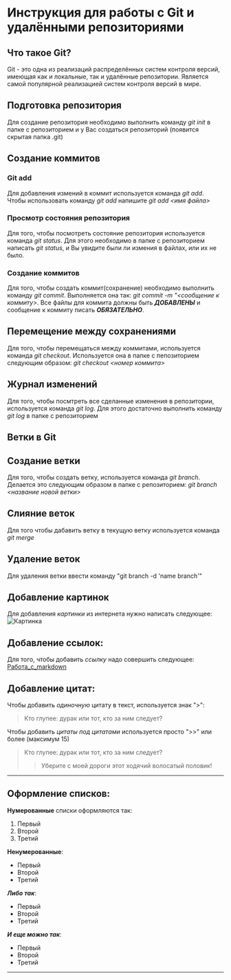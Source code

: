 # Инструкция для работы с Git и удалёнными репозиториями

## Что такое Git?
Git - это одна из реализаций распределённых систем контроля версий, имеющая как и локальные, так и удалённые репозитории. Является самой популярной реализацией систем контроля версий в мире.
## Подготовка репозитория
Для создание репозитория необходимо выполнить команду *git init*  в папке с репозиторием и у Вас создаться репозиторий (появится скрытая папка .git)

## Создание коммитов

### Git add
Для добавления измений в коммит используется команда *git add*. Чтобы использовать команду *git add* напишите *git add <имя файла>*

### Просмотр состояния репозитория
Для того, чтобы посмотреть состояние репозитория используется команда *git status*. Для этого необходимо в папке с репозиторием написать *git status*, и Вы увидите были ли измения в файлах, или их не было.

### Создание коммитов
Для того, чтобы создать коммит(сохранение) необходимо выполнить команду *git commit*. Выполняется она так: *git commit -m "<сообщение к коммиту>*. Все файлы для коммита должны быть ***ДОБАВЛЕНЫ*** и сообщение к коммиту писать ***ОБЯЗАТЕЛЬНО***.

## Перемещение между сохранениями
Для того, чтобы перемещаться между коммитами, используется команда *git checkout*. Используется она в папке с пепозиторием следующим образом: *git checkout <номер коммита>*

## Журнал изменений
Для того, чтобы посмтреть все сделанные изменения в репозитории, используется команда *git log*. Для этого достаточно выполнить команду *git log* в папке с репозиторием

## Ветки в Git

## Создание ветки

Для того, чтобы создать ветку, используется команда *git branch*. Делается это следующим образом в папке с репозиторием: *git branch <название новой ветки>*

## Слияние веток

Для того чтобы дабавить ветку в текущую ветку используется команда *git merge <name branch>*

## Удаление веток
Для удаления ветки ввести команду "git branch -d 'name branch'"

## Добавление картинок
Для добавления *картинки* из интернета нужно написать следующее:  ![Картинка](https://bipbap.ru/wp-content/uploads/2021/11/1619541010_52-oir_mobi-p-nyashnie-kotiki-zhivotnie-krasivo-foto-57-730x856.jpg)

## Добавление ссылок:
Для того, чтобы добавить *ссылку* надо совершить следующее: [Работа_с_markdown](https://help.vivaldi.com/ru/services-ru/forum-ru/markdown-formatting/#:~:text=Markdown%20%E2%80%94%20%D1%8D%D1%82%D0%BE%20%D0%BF%D1%80%D0%BE%D1%81%D1%82%D0%BE%D0%B9%20%D1%8F%D0%B7%D1%8B%D0%BA%20%D1%80%D0%B0%D0%B7%D0%BC%D0%B5%D1%82%D0%BA%D0%B8,%D0%B8%20%D0%B4%D0%BE%D1%81%D1%82%D1%83%D0%BF%D0%BD%D1%8B%D0%B5%20%D0%BD%D0%B0%20%D0%B2%D1%81%D0%B5%D1%85%20%D0%BA%D0%BB%D0%B0%D0%B2%D0%B8%D0%B0%D1%82%D1%83%D1%80%D0%B0%D1%85.)
## Добавление цитат:
Чтобы добавить *одиночную* цитату в текст, используется знак ">": 
>Кто глупее: дурак или тот, кто за ним следует?

Чтобы добавить *цитаты под цитатами* используется просто ">>" или более (максимум 15)
>Кто глупее: дурак или тот, кто за ним следует?
>>Уберите с моей дороги этот ходячий волосатый половик!

---

## Оформление списков:
**Нумерованные** списки оформляются так:
1. Первый
2. Второй
3. Третий

**Ненумерованные**:
* Первый
* Второй
* Третий

***Либо так***:

- Первый
- Второй
- Третий

***И еще можно так***:
+ Первый
+ Второй
+ Третий

---
